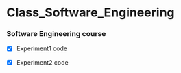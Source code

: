 # Class_Software_Engineering

### Software Engineering course

- [x] Experiment1 code 

- [x] Experiment2 code 
